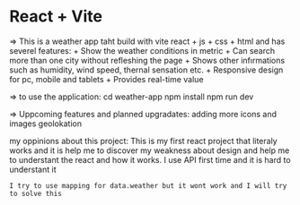 # React + Vite

=> This is a weather app taht build with vite react + js + css + html and has severel features:
    + Show the weather conditions in metric
    + Can search more than one city without refleshing the page
    + Shows other infırmations such as humidity, wind speed, thernal sensation etc. 
    + Responsive design for pc, mobile and tablets
    + Provides real-time value

=> to use the application:
    cd weather-app
    npm install
    npm run dev

=> Uppcoming features and planned upgradates:
    adding more icons and images
    geolokation


my oppinions about this project:
    This is my first react project that literaly works and it is help me to discover my weakness about design and help me to understant the react and how it works. 
    I use API first time and it is hard to understant it

    I try to use mapping for data.weather but it wont work and I will try to solve this

